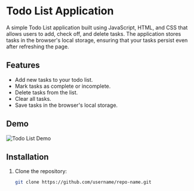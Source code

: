 # Todo List Application

A simple Todo List application built using JavaScript, HTML, and CSS that allows users to add, check off, and delete tasks. The application stores tasks in the browser's local storage, ensuring that your tasks persist even after refreshing the page.

## Features

- Add new tasks to your todo list.
- Mark tasks as complete or incomplete.
- Delete tasks from the list.
- Clear all tasks.
- Save tasks in the browser's local storage.

## Demo

![Todo List Demo](path/to/your/demo-image.png)  <!-- Replace with an actual demo image or remove this section -->

## Installation

1. Clone the repository:
   ```bash
   git clone https://github.com/username/repo-name.git
